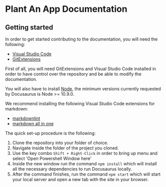 # Plant An App Documentation

## Getting started

In order to get started contributing to the documentation, you will need the following:

* [Visual Studio Code](https://code.visualstudio.com/)
* [GitExtensions](http://gitextensions.github.io/)

First of all, you will need GitExtensions and Visual Studio Code installed in order to have control over the repository and be able to modify the documentation.

You will also have to install [Node](https://nodejs.org/en/download/), the minimum versions currently requested by Docusaurus is Node >= 10.9.0.

We recommend installing the following Visual Studio Code extensions for markdown:

* [markdownlint](//marketplace.visualstudio.com/items?itemName=DavidAnson.vscode-markdownlint)
* [markdown all in one](//marketplace.visualstudio.com/items?itemName=yzhang.markdown-all-in-one)

The quick set-up procedure is the following:  

  1. Clone the repository into your folder of choice. 
  2. Navigate inside the folder of the project you cloned.
  3. Use the key combo `Shift + Right-Click` in order to bring up menu and select  'Open Powershell Window here'
  4. Inside the new window run the command `npm install` which will install all the necessary dependencies to run Docusaurus locally.
  5. After the command finishes, run the command `npm start` which will start your local server and open a new tab with the site in your browser.
